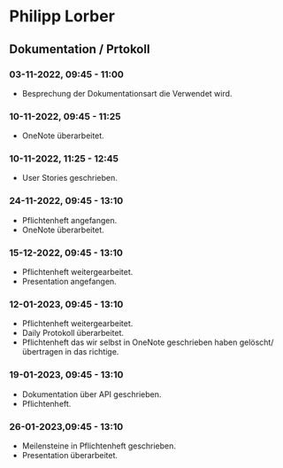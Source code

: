 # Philipp Lorber


## Dokumentation / Prtokoll
### 03-11-2022, 09:45 - 11:00
- Besprechung der Dokumentationsart die Verwendet wird.

### 10-11-2022, 09:45 - 11:25
- OneNote überarbeitet.

### 10-11-2022, 11:25 - 12:45
- User Stories geschrieben.

### 24-11-2022, 09:45 - 13:10
- Pflichtenheft angefangen.
- OneNote überarbeitet.

### 15-12-2022, 09:45 - 13:10
- Pflichtenheft weitergearbeitet.
- Presentation angefangen.

### 12-01-2023, 09:45 - 13:10
- Pflichtenheft weitergearbeitet.
- Daily Protokoll überarbeitet.
- Pflichtenheft das wir selbst in OneNote geschrieben haben gelöscht/übertragen in das richtige.

### 19-01-2023, 09:45 - 13:10
- Dokumentation über API geschrieben.
- Pflichtenheft.
  
### 26-01-2023,09:45 - 13:10
- Meilensteine in Pflichtenheft geschrieben.
- Presentation überarbeitet.

